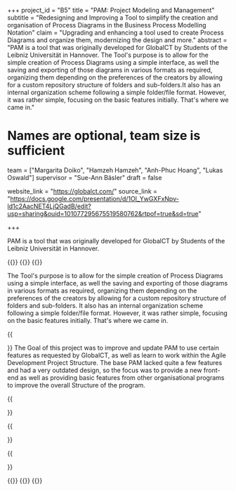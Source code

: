+++
project_id = "B5"
title = "PAM: Project Modeling and Management"
subtitle = "Redesigning and Improving a Tool to simplify the creation and organisation of Process Diagrams in the Business Process Modelling Notation"
claim = "Upgrading and enhancing a tool used to create Process Diagrams and organize them, modernizing the design and more."
abstract = "PAM is a tool that was originally developed for GlobalCT by Students of the Leibniz Universität in Hannover. The Tool's purpose is to allow for the simple creation of Process Diagrams using a simple interface, as well the saving and exporting of those diagrams in various formats as required, organizing them depending on the preferences of the creators by allowing for a custom repository structure of folders and sub-folders.It also has an internal organization scheme following a simple folder/file format. However, it was rather simple, focusing on the basic features initially. That's where we came in."

# Names are optional, team size is sufficient
team = ["Margarita Doiko", "Hamzeh Hamzeh", "Anh-Phuc Hoang", "Lukas Oswald"]
supervisor = "Sue-Ann Bäsler"
draft = false

website_link = "https://globalct.com/"
source_link = "https://docs.google.com/presentation/d/1Ol_YwGXFxNpv-ld1c2AacNET4LjQGadB/edit?usp=sharing&ouid=101077295675519580762&rtpof=true&sd=true"

+++

PAM is a tool that was originally developed for GlobalCT by Students of the Leibniz Universität in Hannover.

{{<gallery>}}
{{<pam image="pam.png" name="OG Pam">}}
{{</gallery>}}

The Tool's purpose is to allow for the simple creation of Process Diagrams using a simple interface, as well the saving and exporting of those diagrams in various formats as required, organizing them depending on the preferences of the creators by allowing for a custom repository structure of folders and sub-folders.
It also has an internal organization scheme following a simple folder/file format. However, it was rather simple, focusing on the basic features initially. That's where we came in.

{{<section title="Our Goal">}}
The Goal of this project was to improve and update PAM to use certain features as requested by GlobalCT, as well as learn to work within the Agile Development Project Structure. 
The base PAM lacked quite a few features and had a very outdated design, so the focus was to provide a new front-end as well as providing basic features from other organisational programs to improve the overall Structure of the program.

{{</section>}}


{{<section title="The team">}}

{{</section>}} 

{{<gallery>}}
{{<team-member image="cat.jpg" name="team member cat">}}
{{</gallery>}}

